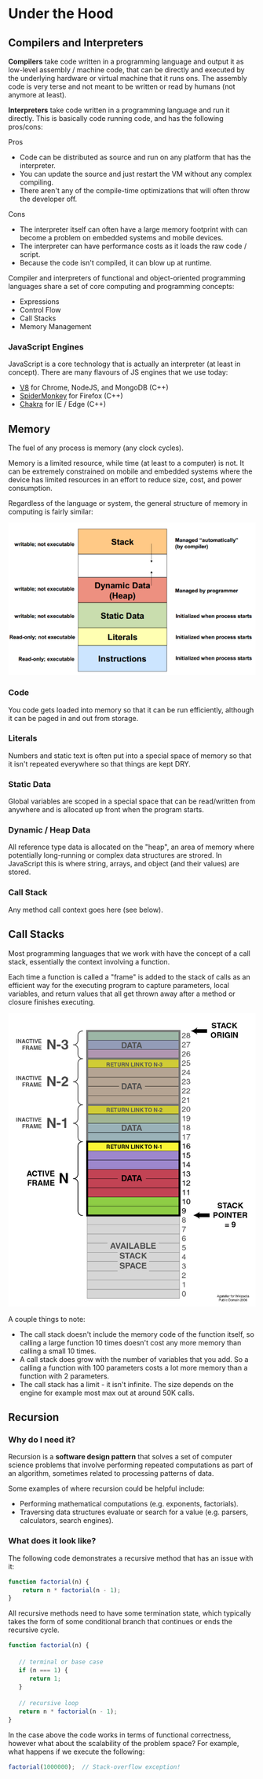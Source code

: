 # Under the Hood


## Compilers and Interpreters

**Compilers** take code written in a programming language and output it as low-level 
assembly / machine code, that can be directly and executed by the underlying hardware or
virtual machine that it runs ons.  The assembly code is very terse and not meant to be 
written or read by humans (not anymore at least).

**Interpreters** take code written in a programming language and run it directly.  This
is basically code running code, and has the following pros/cons:

Pros
- Code can be distributed as source and run on any platform that has the interpreter.
- You can update the source and just restart the VM without any complex compiling.
- There aren't any of the compile-time optimizations that will often throw the developer
off.

Cons
- The interpreter itself can often have a large memory footprint with can become a problem on
embedded systems and mobile devices.
- The interpreter can have performance costs as it loads the raw code / script.
- Because the code isn't compiled, it can blow up at runtime.

Compiler and interpreters of functional and object-oriented programming languages share a set
of core computing and programming concepts:
- Expressions
- Control Flow
- Call Stacks
- Memory Management


### JavaScript Engines

JavaScript is a core technology that is actually an interpreter (at least in concept).  There 
are many flavours of JS engines that we use today:
- [V8](https://developers.google.com/v8/) for Chrome, NodeJS, and MongoDB (C++)
- [SpiderMonkey](https://developer.mozilla.org/en-US/docs/Mozilla/Projects/SpiderMonkey) for Firefox (C++)
- [Chakra](https://github.com/Microsoft/ChakraCore) for IE / Edge (C++)


## Memory

The fuel of any process is memory (any clock cycles). 

Memory is a limited resource, while time (at least to a computer) is not.  It can be extremely 
constrained on mobile and embedded systems where the device has limited resources in an effort
to reduce size, cost, and power consumption.

Regardless of the language or system, the general structure of memory in computing is fairly 
similar:

![Memory](images/memory.png "Memory")

### Code
You code gets loaded into memory so that it can be run efficiently, although it can be paged in
and out from storage.

### Literals
Numbers and static text is often put into a special space of memory so that it isn't repeated
everywhere so that things are kept DRY.

### Static Data
Global variables are scoped in a special space that can be read/written from anywhere and is 
allocated up front when the program starts.

### Dynamic / Heap Data
All reference type data is allocated on the "heap", an area of memory where potentially long-running
or complex data structures are strored.  In JavaScript this is where string, arrays, and object (and
their values) are stored.

### Call Stack
Any method call context goes here (see below).


## Call Stacks

Most programming languages that we work with have the concept of a call stack, essentially the
context involving a function.  

Each time a function is called a "frame" is added to the stack of calls as an efficient way for the 
executing program to capture parameters, local variables, and return values that all get thrown 
away after a method or closure finishes executing.
 
![Call Stack](images/callstack.png "Call Stack")

A couple things to note: 
- The call stack doesn't include the memory code of the function itself, so calling a large 
function 10 times doesn't cost any more memory than calling a small 10 times. 
- A call stack does grow with the number of variables that you add.  So a calling a function 
with 100 parameters costs a lot more memory than a function with 2 parameters.
- The call stack has a limit - it isn't infinite.  The size depends on the engine for example most 
max out at around 50K calls.


## Recursion

### Why do I need it?
Recursion is a **software design pattern** that solves a set of computer science problems that
involve performing repeated computations as part of an algorithm, sometimes related to processing
patterns of data.

Some examples of where recursion could be helpful include:
- Performing mathematical computations (e.g. exponents, factorials).
- Traversing data structures evaluate or search for a value (e.g. parsers, calculators, search engines).


### What does it look like?

The following code demonstrates a recursive method that has an issue with it:
```javascript
function factorial(n) {
    return n * factorial(n - 1);
}
```

All recursive methods need to have some termination state, which typically takes the form of
some conditional branch that continues or ends the recursive cycle.

 ```javascript
 function factorial(n) {
    
    // terminal or base case
    if (n === 1) {
       return 1;
    }
    
    // recursive loop
    return n * factorial(n - 1);
 }
 ```

In the case above the code works in terms of functional correctness, however what about the 
scalability of the problem space?  For example, what happens if we execute the following:

```javascript
factorial(1000000);  // Stack-overflow exception!
```


